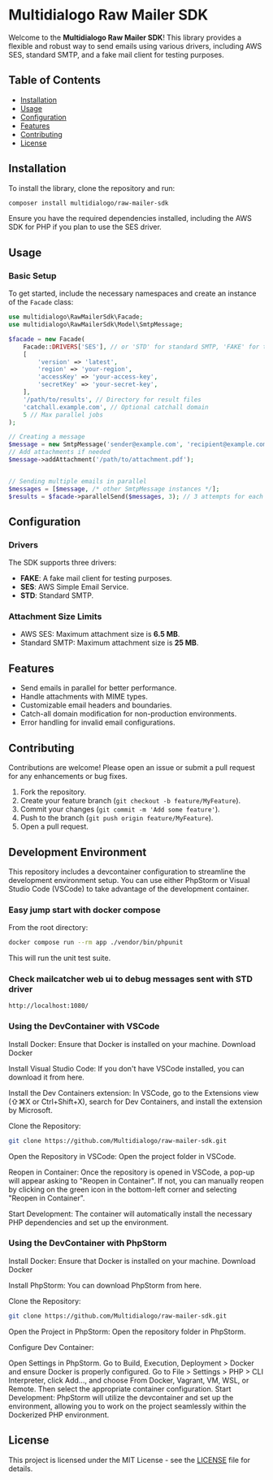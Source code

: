 # Multidialogo Raw Mailer SDK

Welcome to the **Multidialogo Raw Mailer SDK**! This library provides a flexible and robust way to send emails using various drivers, including AWS SES, standard SMTP, and a fake mail client for testing purposes.

## Table of Contents

- [Installation](#installation)
- [Usage](#usage)
- [Configuration](#configuration)
- [Features](#features)
- [Contributing](#contributing)
- [License](#license)

## Installation

To install the library, clone the repository and run:

```bash
composer install multidialogo/raw-mailer-sdk
```

Ensure you have the required dependencies installed, including the AWS SDK for PHP if you plan to use the SES driver.

## Usage

### Basic Setup

To get started, include the necessary namespaces and create an instance of the `Facade` class:

```php
use multidialogo\RawMailerSdk\Facade;
use multidialogo\RawMailerSdk\Model\SmtpMessage;

$facade = new Facade(
    Facade::DRIVERS['SES'], // or 'STD' for standard SMTP, 'FAKE' for testing
    [
        'version' => 'latest',
        'region' => 'your-region',
        'accessKey' => 'your-access-key',
        'secretKey' => 'your-secret-key',
    ],
    '/path/to/results', // Directory for result files
    'catchall.example.com', // Optional catchall domain
    5 // Max parallel jobs
);

// Creating a message
$message = new SmtpMessage('sender@example.com', 'recipient@example.com', 'Subject', 'Plain text body', '<p>HTML body</p>');
// Add attachments if needed
$message->addAttachment('/path/to/attachment.pdf');


// Sending multiple emails in parallel
$messages = [$message, /* other SmtpMessage instances */];
$results = $facade->parallelSend($messages, 3); // 3 attempts for each message
```

## Configuration

### Drivers

The SDK supports three drivers:

- **FAKE**: A fake mail client for testing purposes.
- **SES**: AWS Simple Email Service.
- **STD**: Standard SMTP.

### Attachment Size Limits

- AWS SES: Maximum attachment size is **6.5 MB**.
- Standard SMTP: Maximum attachment size is **25 MB**.

## Features

- Send emails in parallel for better performance.
- Handle attachments with MIME types.
- Customizable email headers and boundaries.
- Catch-all domain modification for non-production environments.
- Error handling for invalid email configurations.

## Contributing

Contributions are welcome! Please open an issue or submit a pull request for any enhancements or bug fixes.

1. Fork the repository.
2. Create your feature branch (`git checkout -b feature/MyFeature`).
3. Commit your changes (`git commit -m 'Add some feature'`).
4. Push to the branch (`git push origin feature/MyFeature`).
5. Open a pull request.

## Development Environment
This repository includes a devcontainer configuration to streamline the development environment setup. You can use either PhpStorm or Visual Studio Code (VSCode) to take advantage of the development container.

### Easy jump start with docker compose

From the root directory:
```bash
docker compose run --rm app ./vendor/bin/phpunit
```

This will run the unit test suite.

### Check mailcatcher web ui to debug messages sent with STD driver
```text
http://localhost:1080/
```

### Using the DevContainer with VSCode
Install Docker: Ensure that Docker is installed on your machine. Download Docker

Install Visual Studio Code: If you don't have VSCode installed, you can download it from here.

Install the Dev Containers extension: In VSCode, go to the Extensions view (⇧⌘X or Ctrl+Shift+X), search for Dev Containers, and install the extension by Microsoft.

Clone the Repository:

```bash
git clone https://github.com/Multidialogo/raw-mailer-sdk.git
```

Open the Repository in VSCode: Open the project folder in VSCode.

Reopen in Container: Once the repository is opened in VSCode, a pop-up will appear asking to "Reopen in Container". If not, you can manually reopen by clicking on the green icon in the bottom-left corner and selecting "Reopen in Container".

Start Development: The container will automatically install the necessary PHP dependencies and set up the environment.

### Using the DevContainer with PhpStorm
Install Docker: Ensure that Docker is installed on your machine. Download Docker

Install PhpStorm: You can download PhpStorm from here.

Clone the Repository:

```bash
git clone https://github.com/Multidialogo/raw-mailer-sdk.git
```

Open the Project in PhpStorm: Open the repository folder in PhpStorm.

Configure Dev Container:

Open Settings in PhpStorm.
Go to Build, Execution, Deployment > Docker and ensure Docker is properly configured.
Go to File > Settings > PHP > CLI Interpreter, click Add..., and choose From Docker, Vagrant, VM, WSL, or Remote. Then select the appropriate container configuration.
Start Development: PhpStorm will utilize the devcontainer and set up the environment, allowing you to work on the project seamlessly within the Dockerized PHP environment.

## License

This project is licensed under the MIT License - see the [LICENSE](LICENSE) file for details.